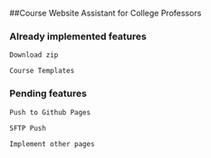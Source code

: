 ##Course Website Assistant for College Professors

### Already implemented features
	
	Download zip

	Course Templates

### Pending features
	
	Push to Github Pages

	SFTP Push

	Implement other pages
